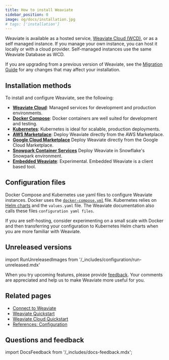```yaml
---
title: How to install Weaviate
sidebar_position: 0
image: og/docs/installation.jpg
# tags: ['installation']
---
```


Weaviate is available as a hosted service, [Weaviate Cloud (WCD)](https://console.weaviate.cloud/), or as a self managed instance. If you manage your own instance, you can host it locally or with a cloud provider. Self-managed instances use the same Weaviate Database as WCD.

If you are upgrading from a previous version of Weaviate, see the [Migration Guide](../more-resources/migration/index.md) for any changes that may affect your installation.

## Installation methods

To install and configure Weaviate, see the following:

- **[Weaviate Cloud](../../cloud/quickstart.mdx)**: Managed services for development and production environments.
- **[Docker Compose](./docker-compose.md)**: Docker containers are well suited for development and testing.
- **[Kubernetes](./kubernetes.md)**: Kubernetes is ideal for scalable, production deployments.
- **[AWS Marketplace](./aws-marketplace.md)**: Deploy Weaviate directly from the AWS Marketplace.
- **[Google Cloud Marketplace](./gc-marketplace.md)** Deploy Weaviate directly from the Google Cloud Marketplace.
- **[Snowpark Container Services](./spcs-integration.mdx)** Deploy Weaviate in Snowflake's Snowpark environment.
- **[Embedded Weaviate](./embedded.md)**: Experimental. Embedded Weaviate is a client based tool.

## Configuration files

Docker Compose and Kubernetes use yaml files to configure Weaviate instances. Docker uses the [`docker-compose.yml`](./docker-compose.md) file. Kubernetes relies on [Helm charts](./kubernetes.md#weaviate-helm-chart) and the `values.yaml` file. The Weaviate documentation also calls these files `configuration yaml files`.

If you are self-hosting, consider experimenting on a small scale with Docker and then transferring your configuration to Kubernetes Helm charts when you are more familiar with Weaviate.

## Unreleased versions

import RunUnreleasedImages from '/_includes/configuration/run-unreleased.mdx'

<RunUnreleasedImages />

When you try upcoming features, please provide [feedback](https://github.com/weaviate/weaviate/issues/new/choose). Your comments are appreciated and help us to make Weaviate more useful for you.

## Related pages

- [Connect to Weaviate](../connections/index.mdx)
- [Weaviate Quickstart](../quickstart/index.md)
- [Weaviate Cloud Quickstart](../../cloud/quickstart.mdx)
- [References: Configuration](../configuration/index.md)

## Questions and feedback

import DocsFeedback from '/_includes/docs-feedback.mdx';

<DocsFeedback/>
